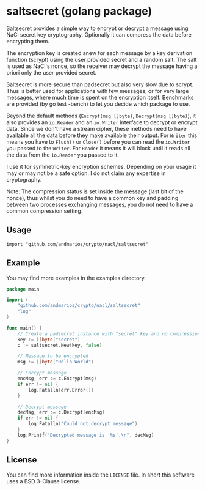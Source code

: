 # saltsecret (golang package)

Saltsecret provides a simple way to encrypt or decrypt a message using NaCl secret key cryptography.
Optionally it can compress the data before encrypting them.

The encryption key is created anew for each message by a key derivation function (scrypt) using the
user provided secret and a random salt. The salt is used as NaCl's nonce, so the receiver may decrypt
the message having a priori only the user provided secret.

Saltsecret is more secure than padsecret but also very slow due to scrypt. Thus is better used for
applications with few messages, or for very large messages, where much time is spent on the encryption itself.
Benchmarks are provided (by go test -bench) to let you decide which package to use.

Beyond the default methods (`Encrypt(msg []byte)`, `Decrypt(msg []byte)`), it also provides an `io.Reader` and an
`io.Writer` interface to decrypt or encrypt data. Since we don't have a stream cipher, these methods need to have available
all the data before they make available their output. For `Writer` this means you have to `Flush()` or `Close()` before
you can read the `io.Writer` you passed to the `Writer`. For `Reader` it means it will block until it reads all the data from
the `io.Reader` you passed to it.

I use it for symmetric-key encryption schemes. Depending on your usage it may or may not be a safe option.
I do not claim any expertise in cryptography.

Note: The compression status is set inside the message (last bit of the nonce), thus whilst you do need to have a common key and padding between two processes exchanging messages, you do not need to have a common compression setting.

## Usage

    import "github.com/andmarios/crypto/nacl/saltsecret"

## Example

You may find more examples in the examples directory.

```go
package main

import (
	"github.com/andmarios/crypto/nacl/saltsecret"
	"log"
)

func main() {
    // Create a padsecret instance with "secret" key and no compression.
    key := []byte("secret")
	c := saltsecret.New(key, false)

	// Message to be encrypted
	msg := []byte("Hello World")

	// Encrypt message
	encMsg, err := c.Encrypt(msg)
	if err != nil {
		log.Fatalln(err.Error())
	}

	// Decrypt message
	decMsg, err := c.Decrypt(encMsg)
	if err != nil {
		log.Fatalln("Could not decrypt message")
	}
	log.Printf("Decrypted message is '%s'.\n", decMsg)
}
```

## License

You can find more information inside the `LICENSE` file. In short this software uses
a BSD 3-Clause license.

